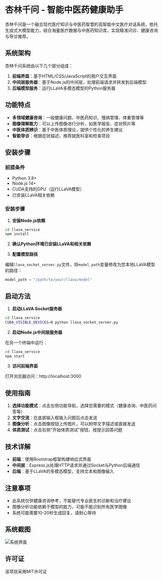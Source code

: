 # 杏林千问 - 智能中医药健康助手

杏林千问是一个融合现代医疗知识与中医药智慧的高智能中文医疗对话系统，依托生成式大模型能力，结合海量医疗数据与中医药知识库，实现精准问诊、健康咨询与导诊推荐。

## 系统架构

杏林千问系统由以下几个部分组成：

1. **前端界面**：基于HTML/CSS/JavaScript的用户交互界面
2. **中间层服务器**：基于Node.js的中间层，处理前端请求并转发到后端模型
3. **后端模型服务**：运行LLaVA多模态模型的Python服务器

## 功能特点

- **多领域健康咨询**：一般健康问题、中医药知识、慢病管理、体重管理等
- **图像理解能力**：可以上传图像进行分析，如医学报告、症状照片等
- **中医体质辨识**：基于中医体质理论，提供个性化的养生建议
- **智能导诊**：根据症状描述，推荐就医科室和检查项目

## 安装步骤

### 前提条件

- Python 3.8+
- Node.js 14+
- CUDA支持的GPU（运行LLaVA模型）
- 已安装LLaVA相关依赖

### 安装步骤

1. **安装Node.js依赖**

```bash
cd llava_service
npm install
```

2. **确认Python环境已安装LLaVA和相关依赖**

3. **配置模型路径**

编辑`llava_socket_server.py`文件，将`model_path`变量修改为您本地LLaVA模型的路径：

```python
model_path = "/path/to/your/llava/model"
```

## 启动方法

1. **启动LLaVA Socket服务器**

```bash
cd llava_service
CUDA_VISIBLE_DEVICES=0 python llava_socket_server.py
```

2. **启动Node.js中间层服务器**

在另一个终端中运行：

```bash
cd llava_service
npm start
```

3. **访问前端界面**

打开浏览器访问：http://localhost:3000

## 使用指南

1. **选择功能模式**：点击左侧功能导航，选择您需要的模式（健康咨询、中医药问答等）
2. **文字交流**：在底部输入框输入问题后点击发送
3. **图像分析**：点击图像按钮上传图片，可以附带文字描述或直接发送
4. **体质测试**：点击右侧"开始体质测试"按钮，按提示回答问题

## 技术详解

- **前端**：使用Bootstrap框架构建响应式界面
- **中间层**：Express.js处理HTTP请求并通过Socket与Python后端通信
- **后端**：基于LLaVA的多模态模型，支持文本和图像输入

## 注意事项

- 此系统仅供健康咨询参考，不能替代专业医生的诊断和治疗建议
- 图像分析功能依赖于模型的能力，可能不能识别所有医学图像
- 系统可能需要10-20秒生成回复，请耐心等待

## 系统截图

![系统界面](系统界面示例.png)

## 许可证

该项目采用MIT许可证 